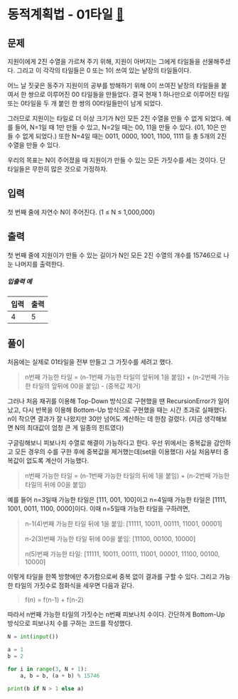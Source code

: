 # 동적계획법 - 01타일 [🔗](https://www.acmicpc.net/problem/1904)

## 문제

지원이에게 2진 수열을 가르쳐 주기 위해, 지원이 아버지는 그에게 타일들을 선물해주셨다. 그리고 이 각각의 타일들은 0 또는 1이 쓰여 있는 낱장의 타일들이다.

어느 날 짓궂은 동주가 지원이의 공부를 방해하기 위해 0이 쓰여진 낱장의 타일들을 붙여서 한 쌍으로 이루어진 00 타일들을 만들었다. 결국 현재 1 하나만으로 이루어진 타일 또는 0타일을 두 개 붙인 한 쌍의 00타일들만이 남게 되었다.

그러므로 지원이는 타일로 더 이상 크기가 N인 모든 2진 수열을 만들 수 없게 되었다. 예를 들어, N=1일 때 1만 만들 수 있고, N=2일 때는 00, 11을 만들 수 있다. (01, 10은 만들 수 없게 되었다.) 또한 N=4일 때는 0011, 0000, 1001, 1100, 1111 등 총 5개의 2진 수열을 만들 수 있다.

우리의 목표는 N이 주어졌을 때 지원이가 만들 수 있는 모든 가짓수를 세는 것이다. 단 타일들은 무한히 많은 것으로 가정하자.

## 입력

첫 번째 줄에 자연수 N이 주어진다. (1 ≤ N ≤ 1,000,000)

## 출력

첫 번째 줄에 지원이가 만들 수 있는 길이가 N인 모든 2진 수열의 개수를 15746으로 나눈 나머지를 출력한다.

##### 입출력 예

| 입력 | 출력 |
| ---- | ---- |
| 4    | 5    |

## 풀이

처음에는 실제로 01타일을 전부 만들고 그 가짓수를 세려고 했다.

> n번째 가능한 타일 = (n-1번째 가능한 타일의 앞뒤에 1을 붙임) + (n-2번째 가능한 타일의 앞뒤에 00을 붙임) - (중복값 제거)

그러나 처음 재귀를 이용해 Top-Down 방식으로 구현했을 땐 RecursionError가 일어났고, 다시 반복을 이용해 Bottom-Up 방식으로 구현했을 때는 시간 초과로 실패했다. n이 작으면 결과가 잘 나왔지만 30만 넘어도 계산하는 데 한참 걸렸다. (지금 생각해보면 N의 최대값이 엄청 큰 게 일종의 힌트였다)

구글링해보니 피보나치 수열로 해결이 가능하다고 한다. 우선 위에서는 중복값을 감안하고 모든 경우의 수를 구한 후에 중복값을 제거했는데(set을 이용했다) 사실 처음부터 중복값이 없도록 계산이 가능했다.

> n번째 가능한 타일 = (n-1번째 가능한 타일의 뒤에 1을 붙임) + (n-2번째 가능한 타일의 뒤에 00을 붙임)

예를 들어 n=3일때 가능한 타일은 [111, 001, 100]이고 n=4일때 가능한 타일은 [1111, 1001, 0011, 1100, 0000]이다. 이때 n=5일때 가능한 타일을 구하려면,

> n-1(4)번째 가능한 타일 뒤에 1을 붙임: [11111, 10011, 00111, 11001, 00001]
>
> n-2(3)번째 가능한 타일 뒤에 00을 붙임: [11100, 00100, 10000]
>
> n(5)번째 가능한 타일: [11111, 10011, 00111, 11001, 00001, 11100, 00100, 10000]

이렇게 타일을 한쪽 방향에만 추가함으로써 중복 없이 결과를 구할 수 있다. 그리고 가능한 타일의 가짓수로 점화식을 세우면 다음과 같다.

> f(n) = f(n-1) + f(n-2)

따라서 n번째 가능한 타일의 가짓수는 n번째 피보나치 수이다. 간단하게 Bottom-Up 방식으로 피보나치 수를 구하는 코드를 작성했다.

```python
N = int(input())

a = 1
b = 2

for i in range(3, N + 1):
    a, b = b, (a + b) % 15746

print(b if N > 1 else a)
```
